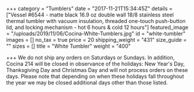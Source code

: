 +++
category = "Tumblers"
date = "2017-11-21T15:34:45Z"
details = ["Vessel  #6544 - matte black  16.9 oz double wall 18/8 stainless steel thermal tumbler with vacuum insulation, threaded one-touch push-button lid, and locking mechanism -  hot 6 hours & cold 12 hours"]
featured_image = "/uploads/2019/11/06/Cocina-White-Tumblers.jpg"
id = "white-tumbler"
images = []
no_tax = true
price = 20
shipping_weight = "431"
size_guide = ""
sizes = []
title = "White Tumbler"
weight = "400"

+++
We do not ship any orders on Saturdays or Sundays. In addition, Cocina 214 will be closed in observance of the holidays: New Year's Day,  Thanksgiving Day and Christmas Day and will not process orders on these days. Please note that depending on when these holidays fall throughout the year we may be closed additional days other than those listed.